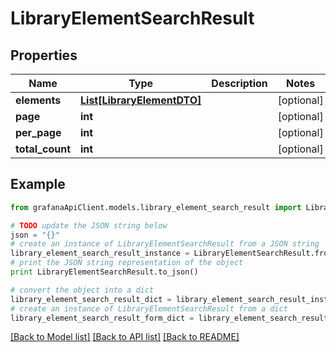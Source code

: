 # LibraryElementSearchResult


## Properties
Name | Type | Description | Notes
------------ | ------------- | ------------- | -------------
**elements** | [**List[LibraryElementDTO]**](LibraryElementDTO.md) |  | [optional] 
**page** | **int** |  | [optional] 
**per_page** | **int** |  | [optional] 
**total_count** | **int** |  | [optional] 

## Example

```python
from grafanaApiClient.models.library_element_search_result import LibraryElementSearchResult

# TODO update the JSON string below
json = "{}"
# create an instance of LibraryElementSearchResult from a JSON string
library_element_search_result_instance = LibraryElementSearchResult.from_json(json)
# print the JSON string representation of the object
print LibraryElementSearchResult.to_json()

# convert the object into a dict
library_element_search_result_dict = library_element_search_result_instance.to_dict()
# create an instance of LibraryElementSearchResult from a dict
library_element_search_result_form_dict = library_element_search_result.from_dict(library_element_search_result_dict)
```
[[Back to Model list]](../README.md#documentation-for-models) [[Back to API list]](../README.md#documentation-for-api-endpoints) [[Back to README]](../README.md)


